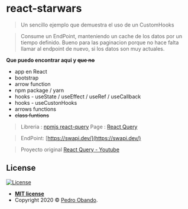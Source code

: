 # react-starwars

> Un sencillo ejemplo que demuestra el uso de un CustomHooks

> Consume un EndPoint, manteniendo un cache de los datos por un tiempo definido. Bueno para las paginacion porque no hace falta llamar al endpoint de nuevo, si los datos son muy actuales.

**Que puedo encontrar aqui y ~~que no~~**

- app en React
- bootstrap
- arrow function
- npm package / yarn
- hooks - useState / useEffect / useRef / useCallback
- hooks - useCustonHooks
- arrows functions
- ~~class funtions~~

> Libreria : [npmjs react-query](https://www.npmjs.com/package/react-query)
> Page : [React Query](https://react-query.tanstack.com/)

> EndPoint: [https://swapi.dev/](https://swapi.dev/)

> Proyecto original [React Query - Youtube](https://www.youtube.com/playlist?list=PL4cUxeGkcC9jpi7Ptjl5b50p9gLjOFani)

## License

[![License](http://img.shields.io/:license-mit-blue.svg?style=flat-square)](http://badges.mit-license.org)

- **[MIT license](http://opensource.org/licenses/mit-license.php)**
- Copyright 2020 © <a href="http://twitter.com/pedroobandox" target="_blank">Pedro Obando</a>.
